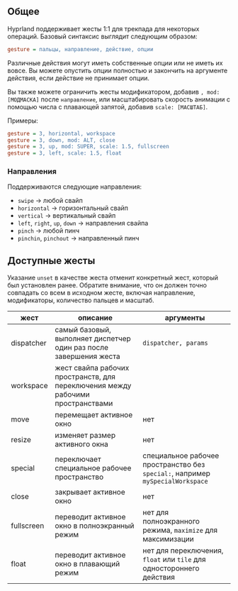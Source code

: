 ## Общее

Hyprland поддерживает жесты 1:1 для трекпада для некоторых операций. Базовый синтаксис выглядит следующим образом:

```ini
gesture = пальцы, направление, действие, опции
```

Различные действия могут иметь собственные опции или не иметь их вовсе. Вы можете опустить опции полностью и закончить на аргументе действия, если действие не принимает опции.

Вы также можете ограничить жесты модификатором, добавив `, mod: [МОДМАСКА]` после `направление`,
или масштабировать скорость анимации с помощью числа с плавающей запятой, добавив `scale: [МАСШТАБ]`.

Примеры:

```ini
gesture = 3, horizontal, workspace
gesture = 3, down, mod: ALT, close
gesture = 3, up, mod: SUPER, scale: 1.5, fullscreen
gesture = 3, left, scale: 1.5, float
```

### Направления

Поддерживаются следующие направления:
- `swipe` -> любой свайп
- `horizontal` -> горизонтальный свайп
- `vertical` -> вертикальный свайп
- `left`, `right`, `up`, `down` -> направления свайпа
- `pinch` -> любой пинч
- `pinchin`, `pinchout` -> направленный пинч

## Доступные жесты

Указание `unset` в качестве жеста отменит конкретный жест, который был установлен ранее. Обратите внимание, что он должен точно совпадать со всем в исходном жесте, включая направление, модификаторы, количество пальцев и масштаб.

| жест | описание | аргументы |
| -- | -- | -- |
| dispatcher | самый базовый, выполняет диспетчер один раз после завершения жеста | `dispatcher, params` |
| workspace | жест свайпа рабочих пространств, для переключения между рабочими пространствами |
| move | перемещает активное окно | нет |
| resize | изменяет размер активного окна | нет |
| special | переключает специальное рабочее пространство | специальное рабочее пространство без `special:`, например `mySpecialWorkspace` |
| close | закрывает активное окно | нет |
| fullscreen | переводит активное окно в полноэкранный режим | нет для полноэкранного режима, `maximize` для максимизации |
| float | переводит активное окно в плавающий режим | нет для переключения, `float` или `tile` для одностороннего действия |
